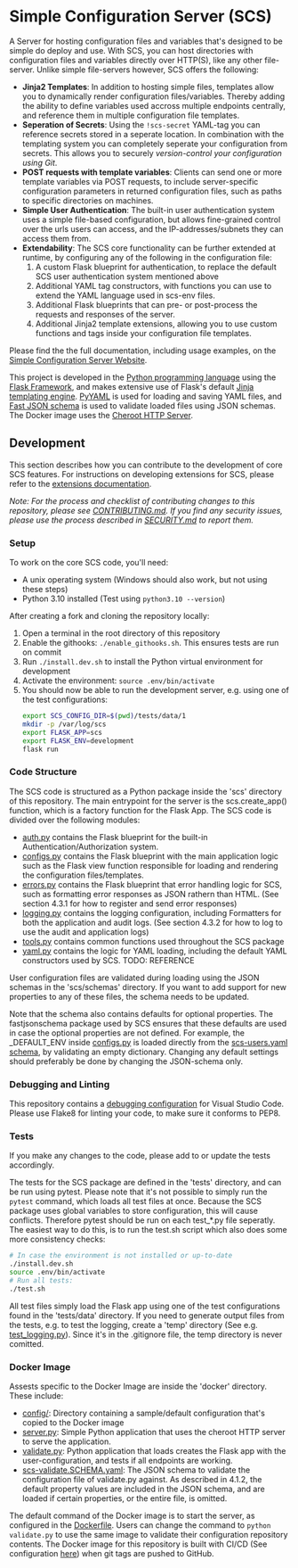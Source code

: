 # Simple Configuration Server (SCS)
A Server for hosting configuration files and variables that's designed to
be simple do deploy and use. With SCS, you can host directories with
configuration files and variables directly over HTTP(S), like any other
file-server. Unlike simple file-servers however, SCS offers the following:

* **Jinja2 Templates**: In addition to hosting simple files, templates allow
  you to dynamically render configuration files/variables. Thereby adding the
  ability to define variables used accross multiple endpoints centrally, and
  reference them in multiple configuration file templates.
* **Seperation of Secrets**: Using the `!scs-secret` YAML-tag you can reference
  secrets stored in a seperate location. In combination with the templating
  system you can completely seperate your configuration from secrets. This
  allows you to securely _version-control your configuration using Git_.
* **POST requests with template variables**: Clients can send one or more
  template variables via POST requests, to include server-specific configuration
  parameters in returned configuration files, such as paths to specific
  directories on machines.
* **Simple User Authentication**: The built-in user authentication system
  uses a simple file-based configuration, but allows fine-grained control over
  the urls users can access, and the IP-addresses/subnets they can access them
  from.
* **Extendability**: The SCS core functionality can be further extended at
  runtime, by configuring any of the following in the configuration file:
    1. A custom Flask blueprint for authentication, to replace the
       default SCS user authentication system mentioned above
    2. Additional YAML tag constructors, with functions you can use to
       extend the YAML language used in scs-env files.
    3. Additional Flask blueprints that can pre- or post-process the requests
       and responses of the server.
    4. Additional Jinja2 template extensions, allowing you to use custom
       functions and tags inside your configuration file templates.

Please find the the full documentation, including usage examples, on the
[Simple Configuration Server Website](https://simple-configuration-server.com/).

This project is developed in the [Python programming language](https://www.python.org/about/)
using the [Flask Framework](https://flask.palletsprojects.com/), and
makes extensive use of Flask's default [Jinja templating engine](https://jinja.palletsprojects.com/).
[PyYAML](https://pyyaml.org/) is used for loading and saving YAML files,
and [Fast JSON schema](https://horejsek.github.io/python-fastjsonschema/) is
used to validate loaded files using JSON schemas. The Docker image uses the
[Cheroot HTTP Server](https://cheroot.cherrypy.dev/en/latest/).

## Development
This section describes how you can contribute to the development of core
SCS features. For instructions on developing extensions for SCS, please refer
to the [extensions documentation](https://simple-configuration-server.com/extensions).

_Note: For the process and checklist of contributing changes to this
repository, please see [CONTRIBUTING.md](CONTRIBUTING.md). If you find any
security issues, please use the process described in [SECURITY.md](SECURITY.md)
to report them._

### Setup
To work on the core SCS code, you'll need:

* A unix operating system (Windows should also work, but not using these steps)
* Python 3.10 installed (Test using `python3.10 --version`)

After creating a fork and cloning the repository locally:
1. Open a terminal in the root directory of this repository
2. Enable the githooks: `./enable_githooks.sh`. This ensures tests are run on
   commit
3. Run `./install.dev.sh` to install the Python virtual environment for
   development
4. Activate the environment: `source .env/bin/activate`
5. You should now be able to run the development server, e.g. using one of the
   test configurations:
    ```bash
    export SCS_CONFIG_DIR=$(pwd)/tests/data/1
    mkdir -p /var/log/scs
    export FLASK_APP=scs
    export FLASK_ENV=development
    flask run
    ```
### Code Structure
The SCS code is structured as a Python package inside the 'scs' directory of
this repository. The main entrypoint for the server is the scs.create_app()
function, which is a factory function for the Flask App. The SCS code is
divided over the following modules:
* [auth.py](scs/auth.py) contains the Flask blueprint for the built-in
  Authentication/Authorization system.
* [configs.py](scs/configs.py) contains the Flask blueprint with the main
  application logic such as the Flask view function responsible for loading and
  rendering the configuration files/templates.
* [errors.py](scs/errors.py) contains the Flask blueprint that error handling
  logic for SCS, such as formatting error responses as JSON rathern than HTML.
  (See section 4.3.1 for how to register and send error responses)
* [logging.py](scs/logging.py) contains the logging configuration, including
  Formatters for both the application and audit logs. (See section 4.3.2 for
  how to log to use the audit and application logs)
* [tools.py](scs/tools.py) contains common functions used throughout the SCS
  package
* [yaml.py](scs/yaml.py) contains the logic for YAML loading, including the
  default YAML constructors used by SCS. TODO: REFERENCE

User configuration files are validated during loading using the JSON schemas in
the 'scs/schemas' directory. If you want to add support for new properties to
any of these files, the schema needs to be updated.

Note that the schema also contains defaults for optional properties. The
fastjsonschema package used by SCS ensures that these defaults are
used in case the optional properties are not defined. For example, the
_DEFAULT_ENV inside [configs.py](scs/configs.py) is loaded directly from the
[scs-users.yaml schema](scs/schemas/scs-users.yaml), by validating an empty
dictionary. Changing any default settings should preferably be done by changing
the JSON-schema only.

### Debugging and Linting
This repository contains a [debugging configuration](.vscode/launch.json)
for Visual Studio Code. Please use Flake8 for linting your code, to make sure
it conforms to PEP8.

### Tests
If you make any changes to the code, please add to or update the tests
accordingly.

The tests for the SCS package are defined in the 'tests' directory, and can
be run using pytest. Please note that it's not possible to simply run
the `pytest` command, which loads all test files at once. Because the SCS
package uses global variables to store configuration, this will cause conflicts.
Therefore pytest should be run on each test_*.py file seperatly. The easiest
way to do this, is to run the test.sh script which also does some more
consistency checks:
```bash
# In case the environment is not installed or up-to-date
./install.dev.sh
source .env/bin/activate
# Run all tests:
./test.sh
```

All test files simply load the Flask app using one of the test configurations
found in the 'tests/data' directory. If you need to generate output files from
the tests, e.g. to test the logging, create a 'temp' directory (See e.g.
[test_logging.py](tests/test_logging.py)). Since it's in the .gitignore
file, the temp directory is never comitted.

### Docker Image
Assests specific to the Docker Image are inside the 'docker' directory. These
include:
* [config/](docker/config/): Directory containing a sample/default configuration that's
  copied to the Docker image
* [server.py](docker/server.py): Simple Python application that uses the
  cheroot HTTP server to serve the application.
* [validate.py](docker/validate.py): Python application that loads creates the
  Flask app with the user-configuration, and tests if all endpoints are
  working.
* [scs-validate.SCHEMA.yaml](docker/scs-validate.SCHEMA.yaml): The JSON schema
  to validate the configuration file of validate.py against. As described in
  4.1.2, the default property values are included in the JSON schema, and are
  loaded if certain properties, or the entire file, is omitted.

The default command of the Docker image is to start the server, as
configured in the [Dockerfile](Dockerfile). Users can change the command to
`python validate.py` to use the same image to validate their configuration
repository contents. The Docker image for this repository is built with CI/CD
(See configuration [here](.github/workflows/main.yml)) when git tags are pushed
to GitHub.